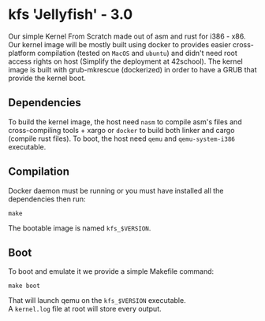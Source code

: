 # kfs 'Jellyfish' - 3.0

Our simple Kernel From Scratch made out of asm and rust for i386 - x86.  
Our kernel image will be mostly built using docker to provides easier cross-platform compilation (tested on `MacOS` and `ubuntu`) and didn't need root access rights on host (Simplify the deployment at 42school). The kernel image is built with grub-mkrescue (dockerized) in order to have a GRUB that provide the kernel boot.

## Dependencies
To build the kernel image, the host need `nasm` to compile asm's files and cross-compiling tools + xargo or `docker` to build both linker and cargo (compile rust files).
To boot, the host need `qemu` and `qemu-system-i386` executable.

## Compilation
Docker daemon must be running or you must have installed all the dependencies then run:
```
make
```
The bootable image is named `kfs_$VERSION`.

## Boot
To boot and emulate it we provide a simple Makefile command:
```
make boot
```
That will launch qemu on the `kfs_$VERSION` executable.  
A `kernel.log` file at root will store every output.
